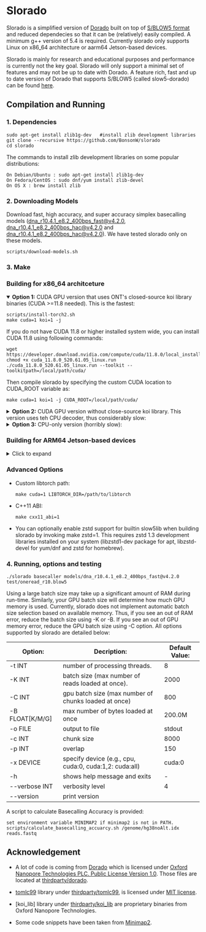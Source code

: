 # Slorado

Slorado is a simplified version of [Dorado](https://github.com/nanoporetech/dorado) built on top of [S/BLOW5 format](https://www.nature.com/articles/s41587-021-01147-4) and reduced dependecies so that it can be (relatively) easily compiled. A minimum g++ version of 5.4 is required. Currently slorado only supports Linux on x86_64 architecture or aarm64 Jetson-based devices.

Slorado is mainly for research and educational purposes and performance is currently not the key goal. Slorado will only support a minimal set of features and may not be up to date with Dorado.
A feature rich, fast and up to date version of Dorado that supports S/BLOW5 (called slow5-dorado) can be found [here](https://github.com/hiruna72/slow5-dorado).

## Compilation and Running

### 1. Dependencies

```
sudo apt-get install zlib1g-dev   #install zlib development libraries
git clone --recursive https://github.com/BonsonW/slorado
cd slorado
```

The commands to install zlib development libraries on some popular distributions:

```
On Debian/Ubuntu : sudo apt-get install zlib1g-dev
On Fedora/CentOS : sudo dnf/yum install zlib-devel
On OS X : brew install zlib
```

### 2. Downloading Models

Download fast, high accuracy, and super accuracy simplex basecalling models (dna_r10.4.1_e8.2_400bps_fast@v4.2.0, dna_r10.4.1_e8.2_400bps_hac@v4.2.0 and dna_r10.4.1_e8.2_400bps_hac@v4.2.0). We have tested slorado only on these models.

```
scripts/download-models.sh
```

### 3. Make

### Building for x86_64 architceture 

<details open><summary> <b>Option 1:</b>  CUDA GPU version that uses ONT's closed-source koi library binaries (CUDA >=11.8 needed). This is the fastest: </summary>

```
scripts/install-torch2.sh
make cuda=1 koi=1 -j
```

If you do not have CUDA 11.8 or higher installed system wide, you can install CUDA 11.8 using following commands:
```
wget https://developer.download.nvidia.com/compute/cuda/11.8.0/local_installers/cuda_11.8.0_520.61.05_linux.run
chmod +x cuda_11.8.0_520.61.05_linux.run
./cuda_11.8.0_520.61.05_linux.run --toolkit --toolkitpath=/local/path/cuda/
```
Then compile slorado by specifying the custom CUDA location to CUDA_ROOT variable as:
```
make cuda=1 koi=1 -j CUDA_ROOT=/local/path/cuda/
```
</details>

<details><summary> <b>Option 2:</b> CUDA GPU version without close-source koi library. This version uses teh CPU decoder, thus considerably slow: </summary>
    
```
scripts/install-torch2.sh
make cuda=1 -j
./slorado basecaller models/dna_r10.4.1_e8.2_400bps_fast@v4.2.0 test/oneread_r10.blow5
```
</details>

<details><summary> <b>Option 3:</b>  CPU-only version (horribly slow): </summary>

```
scripts/install-torch2.sh
make -j
./slorado basecaller -x cpu models/dna_r10.4.1_e8.2_400bps_fast@v4.2.0 test/oneread_r10.blow5
```

</details>

### Building for ARM64 Jetson-based devices

<details><summary>Click to expand</summary>

1. Install and activate python venv.

    ```
    sudo apt install python3.8-venv
    python3 -m venv pytorch_venv
    source pytorch_venv/bin/activate
    ```

2. Update pip and install pytorch for your specific Nvidia Jetpack version. You can find this by running `sudo apt-cache show nvidia-jetpack | grep "Version"`, or browse https://developer.download.nvidia.com/compute/redist/jp/ to find a suitable version of pytorch. We tested on a Jetson Xavier board with Jetpack 5.0 installed and the commands used were:

    ```
    pip3 install --upgrade pip
    pip3 install --no-cache  https://developer.download.nvidia.com/compute/redist/jp/v51/pytorch/torch-2.0.0a0+8aa34602.nv23.03-cp38-cp38-linux_aarch64.whl
    ```

3. Clone and build.

    ```
    git clone --recursive https://github.com/BonsonW/slorado.git
    cd slorado
    make -j cuda=1 jetson=1 cxx11_abi=1 LIBTORCH_DIR=/path/to/pytorch_venv/lib64/python3.8/site-packages/torch/
    ```
</details>

### Advanced Options

- Custom libtorch path:
    ```
    make cuda=1 LIBTORCH_DIR=/path/to/libtorch
    ```

- C++11 ABI:
    ```
    make cxx11_abi=1
    ```

- You can optionally enable zstd support for builtin slow5lib when building slorado by invoking make zstd=1. This requires zstd 1.3 development libraries installed on your system (libzstd1-dev package for apt, libzstd-devel for yum/dnf and zstd for homebrew).

### 4. Running, options and testing

```
./slorado basecaller models/dna_r10.4.1_e8.2_400bps_fast@v4.2.0 test/oneread_r10.blow5
```

Using a large batch size may take up a significant amount of RAM during run-time. Similarly, your GPU batch size will determine how much GPU memory is used. 
Currently, slorado does not implement automatic batch size selection based on available memory. Thus, if you see an out of RAM error, reduce the batch size using -K or -B. If you see an out of GPU memory error, reduce the GPU batch size using -C option. All options supported by slorado are detailed below:


| Option:           | Decription:                                           | Default Value: |
|-------------------|-------------------------------------------------------|----------------|
| -t INT            | number of processing threads.                         | 8              |
| -K INT            | batch size (max number of reads loaded at once).      | 2000           |
| -C INT            | gpu batch size (max number of chunks loaded at once)  | 800            |
| -B FLOAT[K/M/G]   | max number of bytes loaded at once                    | 200.0M         |
| -o FILE           | output to file                                        | stdout         |
| -c INT            | chunk size                                            | 8000           |
| -p INT            | overlap                                               | 150            |
| -x DEVICE         | specify device (e.g., cpu, cuda:0, cuda:1,2: cuda:all)| cuda:0         |
| -h                | shows help message and exits                          | -              |
| --verbose INT     | verbosity level                                       | 4              |
| --version         | print version                                         |                |

A script to calculate Basecalling Accuracy is provided:
```
set environment variable MINIMAP2 if minimap2 is not in PATH.
scripts/calculate_basecalling_accuarcy.sh /genome/hg38noAlt.idx reads.fastq
```

## Acknowledgement

- A lot of code is coming from [Dorado](https://github.com/nanoporetech/dorado) which is licensed under [Oxford Nanopore Technologies PLC. Public License Version 1.0](thirdparty/dorado/LICENCE). Those files are located at [thirdparty/dorado](thirdparty/dorado).

- [tomlc99](https://github.com/cktan/tomlc99) library under [thirdparty/tomlc99](thirdparty/tomlc99), is licensed under [MIT license](thirdparty/tomlc99/LICENSE).

- [koi_lib] library under [thirdparty/koi_lib](thirdparty/koi_lib) are proprietary binaries from Oxford Nanopore Technologies.

- Some code snippets have been taken from [Minimap2](https://github.com/lh3/minimap2).



